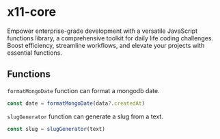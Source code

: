 # x11-core

Empower enterprise-grade development with a versatile JavaScript functions library, a comprehensive toolkit for daily life coding challenges. Boost efficiency, streamline workflows, and elevate your projects with essential functions.

## Functions

`formatMongoDate` function can format a mongodb date.

```js
const date = formatMongoDate(data?.createdAt)
```

`slugGenerator` function can generate a slug from a text.

```js
const slug = slugGenerator(text)
```
